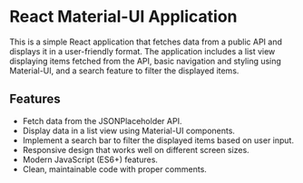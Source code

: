 # React Material-UI Application

This is a simple React application that fetches data from a public API and displays it in a user-friendly format. The application includes a list view displaying items fetched from the API, basic navigation and styling using Material-UI, and a search feature to filter the displayed items.

## Features

- Fetch data from the JSONPlaceholder API.
- Display data in a list view using Material-UI components.
- Implement a search bar to filter the displayed items based on user input.
- Responsive design that works well on different screen sizes.
- Modern JavaScript (ES6+) features.
- Clean, maintainable code with proper comments.



